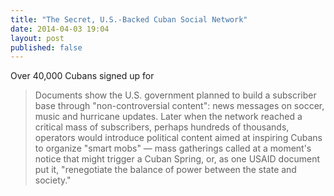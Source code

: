 ```yaml
---
title: "The Secret, U.S.-Backed Cuban Social Network"
date: 2014-04-03 19:04
layout: post
published: false
---
```

[](http://bigstory.ap.org/article/us-secretly-created-cuban-twitter-stir-unrest)

Over 40,000 Cubans signed up for 

> Documents show the U.S. government planned to build a subscriber base through "non-controversial content": news messages on soccer, music and hurricane updates. Later when the network reached a critical mass of subscribers, perhaps hundreds of thousands, operators would introduce political content aimed at inspiring Cubans to organize "smart mobs" — mass gatherings called at a moment's notice that might trigger a Cuban Spring, or, as one USAID document put it, "renegotiate the balance of power between the state and society."

